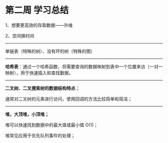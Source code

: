 # 第二周 学习总结

1、想要更高效的存取数据——升维

2、空间换时间

------

单链表（特殊的树）、没有环的树（特殊的图）

------

**哈希表**：通过一个哈希函数，将需要查询的数据映射到表中一个位置来访（一对一映射），用于快速插入和查找数据。

------

**二叉树、二叉搜索树的数据结构特点**；

通常对二叉树的元素进行访问，使用回调的方法比较简单和简洁；

------

**堆，大顶堆，小顶堆；**

堆可以快速找到数据中的最大值或最小值 O(1)；

堆常见应用于优先队列事件的处理；